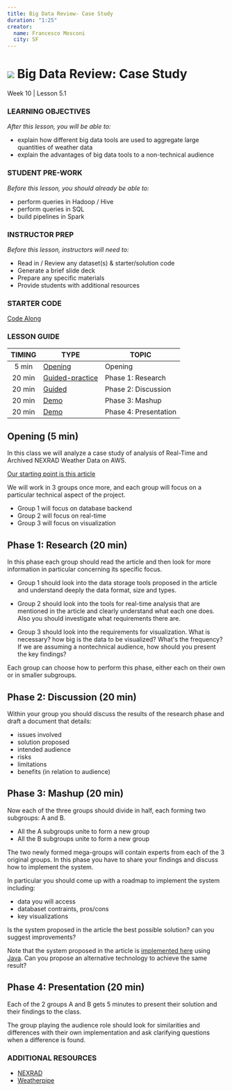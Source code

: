 ```yaml
---
title: Big Data Review- Case Study
duration: "1:25"
creator:
  name: Francesco Mosconi
  city: SF
---
```


# ![](https://ga-dash.s3.amazonaws.com/production/assets/logo-9f88ae6c9c3871690e33280fcf557f33.png) Big Data Review: Case Study
Week 10 | Lesson 5.1

### LEARNING OBJECTIVES
*After this lesson, you will be able to:*
- explain how different big data tools are used to aggregate large quantities of weather data
- explain the advantages of big data tools to a non-technical audience

### STUDENT PRE-WORK
*Before this lesson, you should already be able to:*
- perform queries in Hadoop / Hive
- perform queries in SQL
- build pipelines in Spark

### INSTRUCTOR PREP
*Before this lesson, instructors will need to:*
- Read in / Review any dataset(s) & starter/solution code
- Generate a brief slide deck
- Prepare any specific materials
- Provide students with additional resources

### STARTER CODE
[Code Along](./assets/readme.ipynb)

### LESSON GUIDE
| TIMING  | TYPE  | TOPIC  |
|:-:|---|---|
| 5 min | [Opening](#opening) | Opening |
| 20 min | [Guided-practice](#guided-practice_1) | Phase 1: Research |
| 20 min | [Guided](#guided_practice_2) | Phase 2: Discussion |
| 20 min | [Demo](#demo) | Phase 3:  Mashup |
| 20 min | [Demo](#demo) | Phase 4:  Presentation |

<a name="opening"></a>
## Opening (5 min)

In this class we will analyze a case study of analysis of Real-Time and Archived NEXRAD Weather Data on AWS.

[Our starting point is this article](https://aws.amazon.com/blogs/publicsector/nexrad/)

We will work in 3 groups once more, and each group will focus on a particular technical aspect of the project.

- Group 1 will focus on database backend
- Group 2 will focus on real-time
- Group 3 will focus on visualization

<a name="guided-practice_1"></a>
## Phase 1: Research (20 min)

In this phase each group should read the article and then look for more information in particular concerning its specific focus.

- Group 1 should look into the data storage tools proposed in the article and understand deeply the data format, size and types.

- Group 2 should look into the tools for real-time analysis that are mentioned in the article and clearly understand what each one does. Also you should investigate what requirements there are.

- Group 3 should look into the requirements for visualization. What is necessary? how big is the data to be visualized? What's the frequency? If we are assuming a nontechnical audience, how should you present the key findings?

Each group can choose how to perform this phase, either each on their own or in smaller subgroups.

<a name="guided_practice_2"></a>
## Phase 2: Discussion (20 min)

Within your group you should discuss the results of the research phase and draft a document that details:
- issues involved
- solution proposed
- intended audience
- risks
- limitations
- benefits (in relation to audience)

<a name="demo"></a>
## Phase 3:  Mashup (20 min)

Now each of the three groups should divide in half, each forming two subgroups: A and B.

- All the A subgroups unite to form a new group
- All the B subgroups unite to form a new group

The two newly formed mega-groups will contain experts from each of the 3 original groups. In this phase you have to share your findings and discuss how to implement the system.

In particular you should come up with a roadmap to implement the system including:
- data you will access
- databaset contraints, pros/cons
- key visualizations

Is the system proposed in the article the best possible solution? can you suggest improvements?

Note that the system proposed in the article is [implemented here](https://github.com/stephenlienharrell/WeatherPipe) using [Java](https://en.wikipedia.org/wiki/Java_(programming_language)). Can you propose an alternative technology to achieve the same result?


<a name="demo"></a>
## Phase 4:  Presentation (20 min)

Each of the 2 groups A and B gets 5 minutes to present their solution and their findings to the class.

The group playing the audience role should look for similarities and differences with their own implementation and ask clarifying questions when a difference is found.

### ADDITIONAL RESOURCES

- [NEXRAD](https://en.wikipedia.org/wiki/NEXRAD)
- [Weatherpipe](https://github.com/stephenlienharrell/WeatherPipe)
